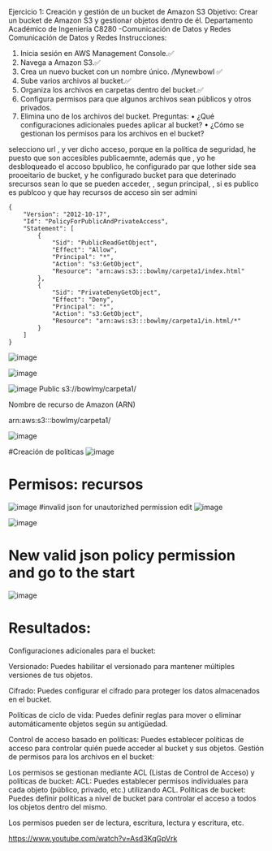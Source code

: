 Ejercicio 1: Creación y gestión de un bucket de Amazon S3
Objetivo: Crear un bucket de Amazon S3 y gestionar objetos dentro de él.
Departamento Académico de Ingeniería
C8280 -Comunicación de Datos y Redes
Comunicación de Datos y Redes
Instrucciones:
1. Inicia sesión en AWS Management Console.✅
2. Navega a Amazon S3.✅
3. Crea un nuevo bucket con un nombre único. /Mynewbowl ✅
4. Sube varios archivos al bucket.✅
5. Organiza los archivos en carpetas dentro del bucket.✅
6. Configura permisos para que algunos archivos sean públicos y otros privados. 
7. Elimina uno de los archivos del bucket.
Preguntas:
• ¿Qué configuraciones adicionales puedes aplicar al bucket?
• ¿Cómo se gestionan los permisos para los archivos en el bucket?


selecciono url , y ver dicho acceso, porque en la política de seguridad, he puesto que son accesibles publicaemnte, además que , yo he desbloqueado el accoso bpublico, he configurado par que lother side sea prooeitario de bucket, y he configurado bucket para que deterinado srecursos sean lo que se pueden acceder, , segun principal, , si es publico es publcoo  y que hay recursos de acceso sin  ser admini

``````
{
    "Version": "2012-10-17",
    "Id": "PolicyForPublicAndPrivateAccess",
    "Statement": [
        {
            "Sid": "PublicReadGetObject",
            "Effect": "Allow",
            "Principal": "*",
            "Action": "s3:GetObject",
            "Resource": "arn:aws:s3:::bowlmy/carpeta1/index.html"
        },
        {
            "Sid": "PrivateDenyGetObject",
            "Effect": "Deny",
            "Principal": "*",
            "Action": "s3:GetObject",
            "Resource": "arn:aws:s3:::bowlmy/carpeta1/in.html/*"
        }
    ]
}
``````


![image](https://github.com/Fx2048/COMU_REDES/assets/131219987/ffa09b8c-b8c8-4425-9bb3-972922ad46eb)


![image](https://github.com/Fx2048/COMU_REDES/assets/131219987/443d0fcf-ff42-42cf-84ef-520c5536bf5b)

![image](https://github.com/Fx2048/COMU_REDES/assets/131219987/2eeb4e7d-20ad-452f-8312-00eab21d8053)
Public 
s3://bowlmy/carpeta1/

Nombre de recurso de Amazon (ARN)

arn:aws:s3:::bowlmy/carpeta1/




![image](https://github.com/Fx2048/COMU_REDES/assets/131219987/eea8c212-738f-45cc-ade3-cebf066d5056)

#Creación de políticas 
![image](https://github.com/Fx2048/COMU_REDES/assets/131219987/7c4669b8-9485-4fa7-a095-b6c27bc59677)

#  Permisos: recursos 

![image](https://github.com/Fx2048/COMU_REDES/assets/131219987/1b459a73-c839-4287-ae24-b92093ee0568)
#invalid json for unautorizhed permission edit
![image](https://github.com/Fx2048/COMU_REDES/assets/131219987/e11dbe89-a9a1-49c5-8fed-72450250cbdc)



![image](https://github.com/Fx2048/COMU_REDES/assets/131219987/302e9095-7ac6-4ca8-83e5-88c332356a37)

# New valid json policy permission and go to the start
![image](https://github.com/Fx2048/COMU_REDES/assets/131219987/cb8f8996-59b1-4bdb-8e88-cb5e7cf5c97f)


# Resultados:
Configuraciones adicionales para el bucket:


Versionado: Puedes habilitar el versionado para mantener múltiples versiones de tus objetos.

Cifrado: Puedes configurar el cifrado para proteger los datos almacenados en el bucket.

Políticas de ciclo de vida: Puedes definir reglas para mover o eliminar automáticamente objetos según su antigüedad.

Control de acceso basado en políticas: Puedes establecer políticas de acceso para controlar quién puede acceder al bucket y sus objetos.
Gestión de permisos para los archivos en el bucket:

Los permisos se gestionan mediante ACL (Listas de Control de Acceso) y políticas de bucket:
ACL: Puedes establecer permisos individuales para cada objeto (público, privado, etc.) utilizando ACL.
Políticas de bucket: Puedes definir políticas a nivel de bucket para controlar el acceso a todos los objetos dentro del mismo.

Los permisos pueden ser de lectura, escritura, lectura y escritura, etc.


https://www.youtube.com/watch?v=Asd3KqGpVrk

